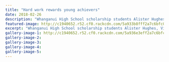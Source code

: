 ```yaml
---
title: "Hard work rewards young achievers"
date: 2018-02-26
description: "Whanganui High School scholarship students Alister Hughes, Vincent Collins and Boston Flanagan-Connors cut cake to celebrate..."
featured-image: http://c1940652.r52.cf0.rackcdn.com/5a933b8fff2a7c6bfc0002f1/students-reap-scholarship-rewards-chron-26-feb.jpg
excerpt: "Whanganui High School scholarship students Alister Hughes, Vincent Collins and Boston Flanagan-Connors cut cake to celebrate."
gallery-image-1: http://c1940652.r52.cf0.rackcdn.com/5a936e3eff2a7c6bfc00039f/Schol-students-chron-26-feb.jpg
gallery-image-2: 
gallery-image-3: 
gallery-image-4: 
gallery-image-5: 
---
```

